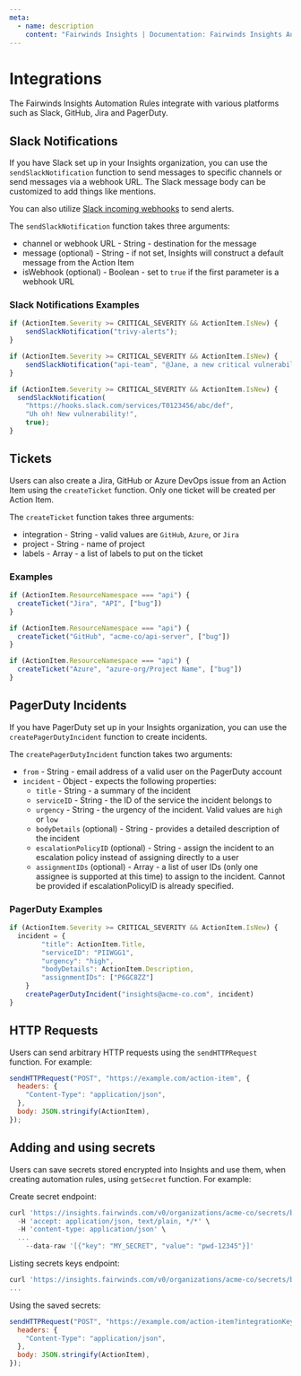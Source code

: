 ```yaml
---
meta:
  - name: description
    content: "Fairwinds Insights | Documentation: Fairwinds Insights Automation Rules integrates with Slack, GitHub, Jira and PagerDuty"
---
```

# Integrations
The Fairwinds Insights Automation Rules integrate with various platforms such as Slack, GitHub, Jira and PagerDuty.

## Slack Notifications
If you have Slack set up in your Insights organization, you can use the
`sendSlackNotification` function to send messages to specific channels
or send messages via a webhook URL. The Slack message body can be customized to add things like mentions.

You can also utilize [Slack incoming webhooks](https://slack.com/help/articles/115005265063-Incoming-webhooks-for-Slack)
to send alerts.

The `sendSlackNotification` function takes three arguments:
* channel or webhook URL - String - destination for the message
* message (optional) - String - if not set, Insights will construct a default message from the Action Item
* isWebhook (optional) - Boolean - set to `true` if the first parameter is a webhook URL

### Slack Notifications Examples
```js
if (ActionItem.Severity >= CRITICAL_SEVERITY && ActionItem.IsNew) {
    sendSlackNotification("trivy-alerts");
}
```

```js
if (ActionItem.Severity >= CRITICAL_SEVERITY && ActionItem.IsNew) {
    sendSlackNotification("api-team", "@Jane, a new critical vulnerability! :scream:");
}
```

```js
if (ActionItem.Severity >= CRITICAL_SEVERITY && ActionItem.IsNew) {
  sendSlackNotification(
    "https://hooks.slack.com/services/T0123456/abc/def",
    "Uh oh! New vulnerability!",
    true);
}
```

## Tickets
Users can also create a Jira, GitHub or Azure DevOps issue from an Action Item using the `createTicket` function.
Only one ticket will be created per Action Item.

The `createTicket` function takes three arguments:
* integration - String - valid values are `GitHub`, `Azure`, or `Jira`
* project - String - name of project
* labels - Array - a list of labels to put on the ticket

### Examples
```js
if (ActionItem.ResourceNamespace === "api") {
  createTicket("Jira", "API", ["bug"])
}
```

```js
if (ActionItem.ResourceNamespace === "api") {
  createTicket("GitHub", "acme-co/api-server", ["bug"])
}
```

```js
if (ActionItem.ResourceNamespace === "api") {
  createTicket("Azure", "azure-org/Project Name", ["bug"])
}
```

## PagerDuty Incidents
If you have PagerDuty set up in your Insights organization, you can use the
`createPagerDutyIncident` function to create incidents. 

The `createPagerDutyIncident` function takes two arguments:

* `from` - String - email address of a valid user on the PagerDuty account
* `incident` - Object - expects the following properties:
  * `title` - String - a summary of the incident
  * `serviceID` - String - the ID of the service the incident belongs to
  * `urgency` - String - the urgency of the incident. Valid values are `high` or `low`
  * `bodyDetails` (optional) - String - provides a detailed description of the incident
  * `escalationPolicyID` (optional) - String - assign the incident to an escalation policy instead of assigning directly to a user
  * `assignmentIDs` (optional) - Array - a list of user IDs (only one assignee is supported at this time) to assign to the incident. Cannot be provided if escalationPolicyID is already specified.

### PagerDuty Examples
```js
if (ActionItem.Severity >= CRITICAL_SEVERITY && ActionItem.IsNew) {
  incident = {
		"title": ActionItem.Title,
		"serviceID": "PIIWGG1",
		"urgency": "high",
		"bodyDetails": ActionItem.Description,
		"assignmentIDs": ["P6GC8ZZ"]
	}
	createPagerDutyIncident("insights@acme-co.com", incident)
}
```

## HTTP Requests
Users can send arbitrary HTTP requests using the `sendHTTPRequest` function. For example:
```js
sendHTTPRequest("POST", "https://example.com/action-item", {
  headers: {
    "Content-Type": "application/json",
  },
  body: JSON.stringify(ActionItem),
});
```

## Adding and using secrets
Users can save secrets stored encrypted into Insights and use them, when creating automation rules, using `getSecret` function. For example:

Create secret endpoint:
```js
curl 'https://insights.fairwinds.com/v0/organizations/acme-co/secrets/bulk' \
  -H 'accept: application/json, text/plain, */*' \
  -H 'content-type: application/json' \
  ...
    --data-raw '[{"key": "MY_SECRET", "value": "pwd-12345"}]'
```

Listing secrets keys endpoint:
```js
curl 'https://insights.fairwinds.com/v0/organizations/acme-co/secrets/bulk'
...
```

Using the saved secrets:
```js
sendHTTPRequest("POST", "https://example.com/action-item?integrationKey=" + getSecret("MY_SECRET"), {
  headers: {
    "Content-Type": "application/json",
  },
  body: JSON.stringify(ActionItem),
});
```